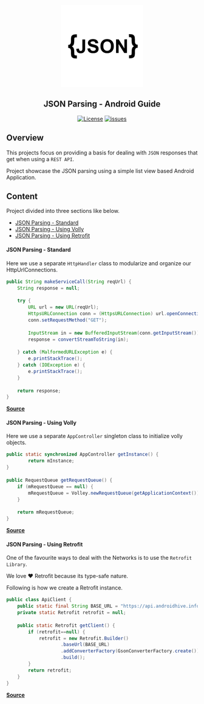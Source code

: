 <p align="center">
<img src="https://github.com/DevDHera/Guide-to-JSON-with-Android/blob/master/public/json-img.png" alt="json_parsing">
</p>
<h2 align="center">JSON Parsing - Android Guide</h2>

<p align="center">
<a href="https://github.com/DevDHera/Guide-to-JSON-with-Android/blob/master/LICENSE"><img src="https://img.shields.io/github/license/DevDHera/Guide-to-JSON-with-Android.svg" alt="License"></a>
<a href="https://github.com/DevDHera/Guide-to-JSON-with-Android/issues"><img src="https://img.shields.io/github/issues/DevDHera/Guide-to-JSON-with-Android.svg" alt="issues"></a>
</p>


## Overview

This projects focus on providing a basis for dealing with `JSON` responses that get when using a `REST API`.

Project showcase the JSON parsing using a simple list view based Android Application.


## Content

Project divided into three sections like below.

* [JSON Parsing - Standard](#json-parsing---standard)
* [JSON Parsing - Using Volly](#json-parsing---using-volly)
* [JSON Parsing - Using Retrofit](#json-parsing---using-retrofit)

#### JSON Parsing - Standard 

Here we use a separate `HttpHandler` class to modularize and organize our HttpUrlConnections.

```java
public String makeServiceCall(String reqUrl) {
    String response = null;

    try {
        URL url = new URL(reqUrl);
        HttpsURLConnection conn = (HttpsURLConnection) url.openConnection();
        conn.setRequestMethod("GET");

        InputStream in = new BufferedInputStream(conn.getInputStream());
        response = convertStreamToString(in);

    } catch (MalformedURLException e) {
        e.printStackTrace();
    } catch (IOException e) {
        e.printStackTrace();
    }

    return response;
}
```

**[Source](https://github.com/DevDHera/Guide-to-JSON-with-Android/tree/master/app)**

#### JSON Parsing - Using Volly

Here we use a separate `AppController` singleton class to initialize volly objects.

```java
public static synchronized AppController getInstance() {
        return mInstance;
}

public RequestQueue getRequestQueue() {
    if (mRequestQueue == null) {
        mRequestQueue = Volley.newRequestQueue(getApplicationContext());
    }

    return mRequestQueue;
}
```  

**[Source](https://github.com/DevDHera/Guide-to-JSON-with-Android/tree/master/jsonparsing-volly)**


#### JSON Parsing - Using Retrofit

One of the favourite ways to deal with the Networks is to use the `Retrofit Library`.

We love :heart: Retrofit because its type-safe nature.

Following is how we create a Retrofit instance.

```java
public class ApiClient {
    public static final String BASE_URL = "https://api.androidhive.info/";
    private static Retrofit retrofit = null;

    public static Retrofit getClient() {
        if (retrofit==null) {
            retrofit = new Retrofit.Builder()
                    .baseUrl(BASE_URL)
                    .addConverterFactory(GsonConverterFactory.create())
                    .build();
        }
        return retrofit;
    }
}
```

**[Source](https://github.com/DevDHera/Guide-to-JSON-with-Android/tree/master/jsonparsing-retrofit)**

